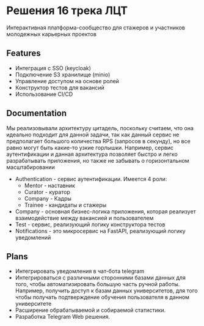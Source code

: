 # Решения 16 трека ЛЦТ
Интерактивная платформа-сообщество для стажеров и участников молодежных карьерных проектов

## Features

- Интеграция с SSO (keycloak)
- Подключение S3 хранилище (minio)
- Управление доступом на основе ролей
- Конструктор тестов для вакансий
- Использование CI/CD

## Documentation
Мы реализовывали архитектуру цитадель, поскольку считаем, что она идеально подходит для данной задачи, так как данный сервис не предполагает большого количества RPS (запросов в секунду), но все равно могут быть какие-то узкие горлышки. Например, сервис аутентификации и данная архитектура позволяет быстро и легко разрабатывать приложения, но также не забывать о горизонтальном масштабировании

- Authentication - сервис аутентификации. Имеется 4 роли:
    - Mentor - наставник
    - Curator - куратор
    - Company - Кадры
    - Trainee - кандидаты и стажеры
- Company - основная бизнес-логика приложения, которая реализует взаимодействие между вакансией и пользователем
- Test - сервис, реализующий логику конструктора тестов
- Notifications - это микросервис на FastAPI, реализующий логику уведомлений

## Plans
- Интегрировать уведомления в чат-бота telegram
- Интегрироваться с различными сторонними базами данных для того, чтобы автоматизировать большую часть ручной работы. Например, получить доступ к базам данных университетов, для того чтобы получать подтверждение обучения пользователя в данном университете
- Расширение обрабатываемой и собираемой статистики.
- Разработка Telegram Web решения.


